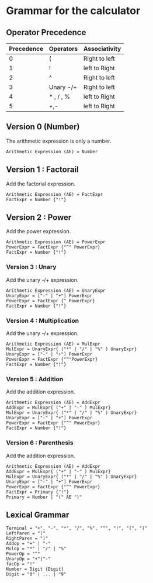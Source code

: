 # Grammar for the calculator

## Operator Precedence
| Precedence | Operators | Associativity|
|------------|-----------|--------------|
|    0       |     (     |Right to left |
|    1       |     !     |left to Right |
|    2       |     ^     |Right to left |
|    3       | Unary -/+ |Right to left |
|    4       | * , / , % |left to Right |
|    5       |    +,-    |left to Right |



## Version 0 (Number)
The arithmetic expression is only a number.

```
Arithmetic Expression (AE) = Number
```

## Version 1 : Factorail
Add the factorial expression.

```
Arithmetic Expression (AE) = FactExpr
FactExpr = Number {"!"}

```

## Version 2 : Power
Add the power expression.

```
Arithmetic Expression (AE) = PowerExpr
PowerExpr = FactExpr {"^" PowerExpr}
FactExpr = Number {"!"}

```

### Version 3 : Unary
Add the unary -/+ expression.

```
Arithmetic Expression (AE) = UnaryExpr
UnaryExpr = ["-" | "+"] PowerExpr
PowerExpr = FactExpr {^ PowerExpr}
FactExpr = Number {"!"}

```
### Version 4 : Multiplication
Add the unary -/+ expression.

```
Arithmetic Expression (AE) = MulExpr
MulExpr = UnaryExpr{ ("*" | "/" | "%" ) UnaryExpr}
UnaryExpr = ["-" | "+"] PowerExpr
PowerExpr = FactExpr {"^"PowerExpr}
FactExpr = Number {"!"}

```
### Version 5 : Addition
Add the addition expression.

```
Arithmetic Expression (AE) = AddExpr
AddExpr = MulExpr{ ("+" | "-" ) MulExpr}
MulExpr = UnaryExpr{ ("*" | "/" | "%" ) UnaryExpr} 
UnaryExpr = ["-" | "+"] PowerExpr
PowerExpr = FactExpr {"^" PowerExpr}
FactExpr = Number {"!"}

```
### Version 6 : Parenthesis
Add the addition expression.

```
Arithmetic Expression (AE) = AddExpr
AddExpr = MulExpr{ ("+" | "-" ) MulExpr}
MulExpr = UnaryExpr{ ("*" | "/" | "%" ) UnaryExpr} 
UnaryExpr = ["-" | "+"] PowerExpr
PowerExpr = FactExpr {"^" PowerExpr}
FactExpr = Primary {"!"}
Primary = Number | "(" AE ")"

```

## Lexical Grammar

```
Terminal = "+", "-", "*", "/", "%", "^", "!", "(", ")"
LeftParen = "("
RightParen = ")"
Addop = "+" | "-"
Mulop = "*" | "/" | "%"
PowerOp = "^"
UnaryOp = "+"|"-"
facOp = "!"
Number = Digit {Digit} 
Digit = "0" | ... | "9"

```